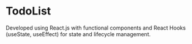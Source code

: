 # TodoList
Developed using React.js with functional components and React Hooks (useState, useEffect) for state and lifecycle management.
